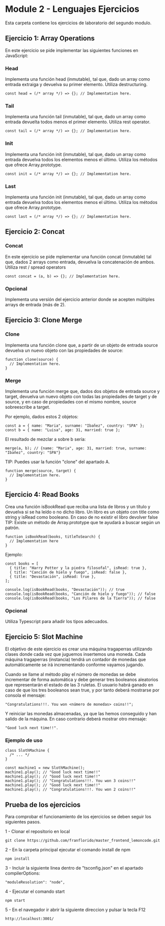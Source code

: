 # Module 2 - Lenguajes Ejercicios

Esta carpeta contiene los ejercicios de laboratorio del segundo modulo.

## Ejercicio 1: Array Operations

En este ejercicio se pide implementar las siguientes funciones en JavaScript:

### Head

Implementa una función head (inmutable), tal que, dado un array como entrada extraiga y devuelva su primer elemento. Utiliza destructuring.

```
const head = (/* array */) => {}; // Implementation here.
```

### Tail

Implementa una función tail (inmutable), tal que, dado un array como entrada devuelta todos menos el primer elemento. Utiliza rest operator.

```
const tail = (/* array */) => {}; // Implementation here.
```

### Init

Implementa una función init (inmutable), tal que, dado un array como entrada devuelva todos los elementos menos el último. Utiliza los métodos que ofrece Array.prototype.

```
const init = (/* array */) => {}; // Implementation here.
```

### Last

Implementa una función init (inmutable), tal que, dado un array como entrada devuelva todos los elementos menos el último. Utiliza los métodos que ofrece Array.prototype.

```
const last = (/* array */) => {}; // Implementation here.
```

## Ejercicio 2: Concat

### Concat

En este ejercicio se pide mplementar una función concat (inmutable) tal que, dados 2 arrays como entrada, devuelva la concatenación de ambos. Utiliza rest / spread operators

```
const concat = (a, b) => {}; // Implementation here.
```

### Opcional

Implementa una versión del ejercicio anterior donde se acepten múltiples arrays de entrada (más de 2).

## Ejercicio 3: Clone Merge

### Clone

Implementa una función clone que, a partir de un objeto de entrada source devuelva un nuevo objeto con las propiedades de source:

```
function clone(source) {
  // Implementation here.
}
```

### Merge

Implementa una función merge que, dados dos objetos de entrada source y target, devuelva un nuevo objeto con todas las propiedades de target y de source, y en caso de propiedades con el mismo nombre, source sobreescribe a target.

Por ejemplo, dados estos 2 objetos:

```
const a = { name: "Maria", surname: "Ibañez", country: "SPA" };
const b = { name: "Luisa", age: 31, married: true };
```

El resultado de mezclar a sobre b sería:

```
merge(a, b); // {name: "Maria", age: 31, married: true, surname: "Ibañez", country: "SPA"}
```

TIP: Puedes usar la función "clone" del apartado A.

```
function merge(source, target) {
  // Implementation here.
}
```

## Ejercicio 4: Read Books

Crea una función isBookRead que reciba una lista de libros y un título y devuelva si se ha leído o no dicho libro. Un libro es un objeto con title como string y isRead como booleano. En caso de no existir el libro devolver false TIP: Existe un método de Array.prototype que te ayudará a buscar según un patrón.

```
function isBookRead(books, titleToSearch) {
  // Implementation here
}
```

Ejemplo:

```
const books = [
  { title: "Harry Potter y la piedra filosofal", isRead: true },
  { title: "Canción de hielo y fuego", isRead: false },
  { title: "Devastación", isRead: true },
];

console.log(isBookRead(books, "Devastación")); // true
console.log(isBookRead(books, "Canción de hielo y fuego")); // false
console.log(isBookRead(books, "Los Pilares de la Tierra")); // false
```

### Opcional

Utiliza Typescript para añadir los tipos adecuados.

## Ejercicio 5: Slot Machine

El objetivo de este ejercicio es crear una máquina tragaperras utilizando clases donde cada vez que juguemos insertemos una moneda. Cada máquina tragaperras (instancia) tendrá un contador de monedas que automáticamente se irá incrementando conforme vayamos jugando.

Cuando se llame al método play el número de monedas se debe incrementar de forma automática y debe generar tres booleanos aleatorios que representarán el estado de las 3 ruletas. El usuario habrá ganado en caso de que los tres booleanos sean true, y por tanto deberá mostrarse por consola el mensaje:

```
"Congratulations!!!. You won <número de monedas> coins!!";
```

Y reiniciar las monedas almacenadas, ya que las hemos conseguido y han salido de la máquina. En caso contrario deberá mostrar otro mensaje:

```
"Good luck next time!!".
```

### Ejemplo de uso

```
class SlothMachine {
  /* ... */
}

const machine1 = new SlothMachine();
machine1.play(); // "Good luck next time!!"
machine1.play(); // "Good luck next time!!"
machine1.play(); // "Congratulations!!!. You won 3 coins!!"
machine1.play(); // "Good luck next time!!"
machine1.play(); // "Congratulations!!!. You won 2 coins!!"
```

## Prueba de los ejercicios

Para comprobar el funcionamiento de los ejercicios se deben seguir los siguientes pasos.

1 - Clonar el repositorio en local

```
git clone https://github.com/franflorido/master_frontend_lemoncode.git
```

2 - En la carpeta principal ejecutar el comando install de npm

```
npm install
```

3 - Incluir la siguiente linea dentro de "tsconfig.json" en el apartado compilerOptions:

```
"moduleResolution": "node",
```

4 - Ejecutar el comando start

```
npm start
```

5 - En el navegador ir abrir la siguiente direccion y pulsar la tecla F12

```
http://localhost:3001/
```
